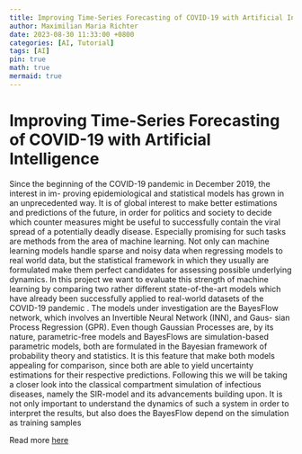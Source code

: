 ```yaml
---
title: Improving Time-Series Forecasting of COVID-19 with Artificial Intelligence
author: Maximilian Maria Richter
date: 2023-08-30 11:33:00 +0800
categories: [AI, Tutorial]
tags: [AI]
pin: true
math: true
mermaid: true
---
```


# Improving Time-Series Forecasting of COVID-19 with Artificial Intelligence

Since the beginning of the COVID-19 pandemic in December 2019, the interest in im-
proving epidemiological and statistical models has grown in an unprecedented way. It
is of global interest to make better estimations and predictions of the future, in order
for politics and society to decide which counter measures might be useful to successfully
contain the viral spread of a potentially deadly disease. Especially promising for such
tasks are methods from the area of machine learning. Not only can machine learning
models handle sparse and noisy data when regressing models to real world data, but the
statistical framework in which they usually are formulated make them perfect candidates
for assessing possible underlying dynamics.
In this project we want to evaluate this strength of machine learning by comparing two
rather different state-of-the-art models which have already been successfully applied to
real-world datasets of the COVID-19 pandemic . The models under investigation are the
BayesFlow network, which involves an Invertible Neural Network (INN), and Gaus-
sian Process Regression (GPR). Even though Gaussian Processes are, by its nature,
parametric-free models and BayesFlows are simulation-based parametric models, both
are formulated in the Bayesian framework of probability theory and statistics. It is this
feature that make both models appealing for comparison, since both are able to yield
uncertainty estimations for their respective predictions.
Following this we will be taking a closer look into the classical compartment simulation
of infectious diseases, namely the SIR-model and its advancements building upon. It is
not only important to understand the dynamics of such a system in order to interpret the
results, but also does the BayesFlow depend on the simulation as training samples

Read more [here](media/AML-Project-Report.pdf)